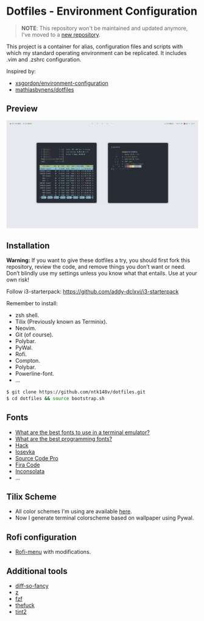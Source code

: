 # Dotfiles - Environment Configuration

> **NOTE**: This repository won't be maintained and updated anymore, I've moved to a [new repository](https://github.com/ntk148v/dotfiles.git).

This project is a container for alias, configuration files and scripts with
which my standard operating environment can be replicated. It includes .vim
and .zshrc configuration.

Inspired by:

- [xsgordon/environment-configuration](https://github.com/xsgordon/environment-configuration)
- [mathiasbynens/dotfiles](https://github.com/mathiasbynens/dotfiles)

## Preview

![](./screenshots/2020-09-17_16-14.png)

## Installation

**Warning:** If you want to give these dotfiles a try, you should first fork
this repository, review the code, and remove things you don’t want or need.
Don’t blindly use my settings unless you know what that entails. Use at your
own risk!

Follow i3-starterpack: https://github.com/addy-dclxvi/i3-starterpack

Remember to install:

- zsh shell.
- Tilix (Previously known as Terminix).
- Neovim.
- Git (of course).
- Polybar.
- PyWal.
- Rofi.
- Compton.
- Polybar.
- Powerline-font.
- ...

```zsh
$ git clone https://github.com/ntk148v/dotfiles.git
$ cd dotfiles && source bootstrap.sh
```

## Fonts

- [What are the best fonts to use in a terminal emulator?](https://www.slant.co/topics/7014/~fonts-to-use-in-a-terminal-emulator)
- [What are the best programming fonts?](https://www.slant.co/topics/67/~best-programming-fonts)
- [Hack](https://github.com/source-foundry/Hack)
- [Iosevka](https://github.com/be5invis/Iosevka)
- [Source Code Pro](https://github.com/adobe-fonts/source-code-pro)
- [Fira Code](https://github.com/tonsky/FiraCode)
- [Inconsolata](https://github.com/google/fonts/tree/master/ofl/inconsolata)
- ...

## Tilix Scheme

- All color schemes I'm using are available [here](https://github.com/storm119/Tilix-Themes).
- Now I generate terminal colorscheme based on wallpaper using Pywal.

## Rofi configuration

- [Rofi-menu](https://gitlab.com/vahnrr/rofi-menus) with modifications.

## Additional tools

- [diff-so-fancy](https://github.com/so-fancy/diff-so-fancy)
- [z](https://github.com/rupa/z)
- [fzf](https://github.com/junegunn/fzf)
- [thefuck](https://github.com/nvbn/thefuck)
- [tint2](https://gitlab.com/o9000/tint2)
